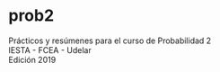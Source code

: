 # prob2
Prácticos y resúmenes para el curso de Probabilidad 2  
IESTA - FCEA - Udelar  
Edición 2019
